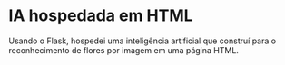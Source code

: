 # IA hospedada em HTML
Usando o Flask, hospedei uma inteligência artificial que construí para o reconhecimento de flores por imagem em uma página HTML.
